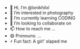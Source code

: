 - 👋 Hi, I’m @lxnikhilxl
- 👀 I’m interested in photography 
- 🌱 I’m currently learning CODING 
- 💞️ I’m looking to collaborate on 
- 📫 How to reach me ...
- 😄 Pronouns: ...
- ⚡ Fun fact:  A girl' slaped me

<!---
lxnikhilxl/lxnikhilxl is a ✨ special ✨ repository because its `README.md` (this file) appears on your GitHub profile.
You can click the Preview link to take a look at your changes.
--->
